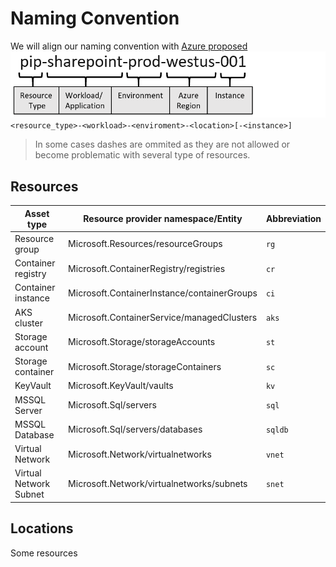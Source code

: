# Naming Convention

We will align our naming convention with [Azure proposed](https://docs.microsoft.com/en-us/azure/cloud-adoption-framework/ready/azure-best-practices/resource-abbreviations)
![naming_convention.png](naming_convention.png)
`<resource_type>-<workload>-<enviroment>-<location>[-<instance>]`

> In some cases dashes are ommited as they are not allowed or become problematic with several type of resources.

## Resources

| Asset type              | Resource provider namespace/Entity          | Abbreviation |
|-------------------------|---------------------------------------------|--------------|
| Resource group          | Microsoft.Resources/resourceGroups          | `rg`         |
| Container registry      | Microsoft.ContainerRegistry/registries      | `cr`         |
| Container instance      | Microsoft.ContainerInstance/containerGroups | `ci`         |
| AKS cluster             | Microsoft.ContainerService/managedClusters  | `aks`        |
| Storage account         | Microsoft.Storage/storageAccounts           | `st`         |
| Storage container       | Microsoft.Storage/storageContainers         | `sc`         | 
| KeyVault                | Microsoft.KeyVault/vaults                   | `kv`         | 
| MSSQL Server            | Microsoft.Sql/servers                       | `sql`        |
| MSSQL Database          | Microsoft.Sql/servers/databases             | `sqldb`      |
| Virtual Network         | Microsoft.Network/virtualnetworks           | `vnet`       |
| Virtual Network Subnet  | Microsoft.Network/virtualnetworks/subnets   | `snet`       |


## Locations
Some resources 